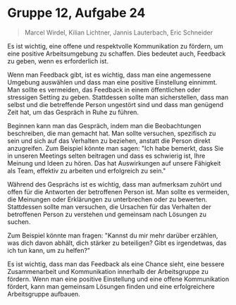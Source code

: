 # Gruppe 12, Aufgabe 24
> Marcel Wirdel, Kilian Lichtner, Jannis Lauterbach, Eric Schneider


Es ist wichtig, eine offene und respektvolle Kommunikation zu fördern, um eine positive Arbeitsumgebung zu schaffen. Dies bedeutet auch, Feedback zu geben, wenn es erforderlich ist.

Wenn man Feedback gibt, ist es wichtig, dass man eine angemessene Umgebung auswählen und dass man eine positive Einstellung einnimmt. Man sollte es vermeiden, das Feedback in einem öffentlichen oder stressigen Setting zu geben. Stattdessen sollte man sicherstellen, dass man selbst und die betreffende Person ungestört sind und dass man genügend Zeit hat, um das Gespräch in Ruhe zu führen.

Beginnen kann man das Gespräch, indem man die Beobachtungen beschreiben, die man gemacht hat. Man sollte versuchen, spezifisch zu sein und sich auf das Verhalten zu beziehen, anstatt die Person direkt anzugreifen. Zum Beispiel könnte man sagen: "Ich habe bemerkt, dass Sie in unseren Meetings selten beitragen und dass es schwierig ist, Ihre Meinung und Ideen zu hören. Das hat Auswirkungen auf unsere Fähigkeit als Team, effektiv zu arbeiten und erfolgreich zu sein."

Während des Gesprächs ist es wichtig, dass man aufmerksam zuhört und offen für die Antworten der betroffenen Person ist. Man sollte es vermeiden, die Meinungen oder Erklärungen zu unterbrechen oder zu bewerten. Stattdessen sollte man versuchen, die Ursachen für das Verhalten der betroffenen Person zu verstehen und gemeinsam nach Lösungen zu suchen.

Zum Beispiel könnte man fragen: "Kannst du mir mehr darüber erzählen, was dich davon abhält, dich stärker zu beteiligen? Gibt es irgendetwas, das ich tun kann, um zu helfen?"

Es ist wichtig, dass man das Feedback als eine Chance sieht, eine bessere Zusammenarbeit und Kommunikation innerhalb der Arbeitsgruppe zu fördern. Wenn man eine positive Einstellung und eine offene Kommunikation fördert, kann man gemeinsam Lösungen finden und eine erfolgreichere Arbeitsgruppe aufbauen.

